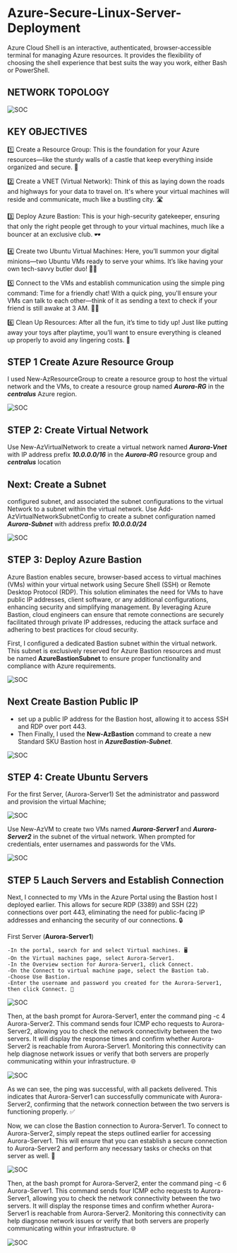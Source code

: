 # Azure-Secure-Linux-Server-Deployment
Azure Cloud Shell is an interactive, authenticated, browser-accessible terminal for managing Azure resources. It provides the flexibility of choosing the shell experience that best suits the way you work, either Bash or PowerShell.

## NETWORK TOPOLOGY
 ![SOC](https://github.com/Virus192/Azure-Secure-Linux-Server-Deployment/blob/main/Images/photo_5825543737802081412_w.jpg)

 ## KEY OBJECTIVES
 1️⃣ Create a Resource Group: This is the foundation for your Azure resources—like the sturdy walls of a castle that keep everything inside organized and secure. 🏰

2️⃣ Create a VNET (Virtual Network): Think of this as laying down the roads and highways for your data to travel on. It's where your virtual machines will reside and communicate, much like a bustling city. 🛣️

3️⃣ Deploy Azure Bastion: This is your high-security gatekeeper, ensuring that only the right people get through to your virtual machines, much like a bouncer at an exclusive club. 🕶️

4️⃣ Create two Ubuntu Virtual Machines: Here, you’ll summon your digital minions—two Ubuntu VMs ready to serve your whims. It’s like having your own tech-savvy butler duo! 🤖🤖

5️⃣ Connect to the VMs and establish communication using the simple ping command: Time for a friendly chat! With a quick ping, you'll ensure your VMs can talk to each other—think of it as sending a text to check if your friend is still awake at 3 AM. 📱💬

6️⃣ Clean Up Resources: After all the fun, it’s time to tidy up! Just like putting away your toys after playtime, you’ll want to ensure everything is cleaned up properly to avoid any lingering costs. 🧹

## STEP 1 Create Azure Resource Group

I used New-AzResourceGroup to create a resource group to host the virtual network and the VMs, to create a resource group named ***Aurora-RG*** in the ***centralus*** Azure region.

![SOC](https://github.com/Virus192/Azure-Secure-Linux-Server-Deployment/blob/main/Images/photo_5823291937988397667_w.jpg)

## STEP 2: Create Virtual Network
Use New-AzVirtualNetwork to create a virtual network named ***Aurora-Vnet*** with IP address prefix ***10.0.0.0/16*** in the ***Aurora-RG*** resource group and ***centralus*** location

## Next: Create a Subnet 
configured subnet, and associated the subnet configurations to the virtual Network to a subnet within the virtual network. Use Add-AzVirtualNetworkSubnetConfig to create a subnet configuration named ***Aurora-Subnet*** with address prefix ***10.0.0.0/24***

![SOC](https://github.com/Virus192/Azure-Secure-Linux-Server-Deployment/blob/main/Images/photo_5825543737802081335_w.jpg)

## STEP 3: Deploy Azure Bastion
Azure Bastion enables secure, browser-based access to virtual machines (VMs) within your virtual network using Secure Shell (SSH) or Remote Desktop Protocol (RDP). This solution eliminates the need for VMs to have public IP addresses, client software, or any additional configurations, enhancing security and simplifying management. By leveraging Azure Bastion, cloud engineers can ensure that remote connections are securely facilitated through private IP addresses, reducing the attack surface and adhering to best practices for cloud security.

First, I configured a dedicated Bastion subnet within the virtual network. This subnet is exclusively reserved for Azure Bastion resources and must be named **AzureBastionSubnet** to ensure proper functionality and compliance with Azure requirements.

![SOC](https://github.com/Virus192/Azure-Secure-Linux-Server-Deployment/blob/main/Images/photo_5825543737802081340_w.jpg)

## Next Create Bastion Public IP

- set up a public IP address for the Bastion host, allowing it to access SSH and RDP over port 443.
- Then Finally, I used the **New-AzBastion** command to create a new Standard SKU Bastion host in ***AzureBastion-Subnet***.

![SOC](https://github.com/Virus192/Azure-Secure-Linux-Server-Deployment/blob/main/Images/photo_5825543737802081346_w.jpg)

## STEP 4: Create Ubuntu Servers
For the first Server, (Aurora-Server1) Set the administrator and password and provision the virtual Machine;

![SOC](https://github.com/Virus192/Azure-Secure-Linux-Server-Deployment/blob/main/Images/photo_5823291937988397644_w.jpg)

Use New-AzVM to create two VMs named ***Aurora-Server1*** and ***Aurora-Server2*** in the subnet of the virtual network. When prompted for credentials, enter usernames and passwords for the VMs.

![SOC](https://github.com/Virus192/Azure-Secure-Linux-Server-Deployment/blob/main/Images/photo_5823291937988397645_w.jpg)

## STEP 5 Lauch Servers and Establish Connection

Next, I connected to my VMs in the Azure Portal using the Bastion host I deployed earlier. This allows for secure RDP (3389) and SSH (22) connections over port 443, eliminating the need for public-facing IP addresses and enhancing the security of our connections. 🔒

First Server (**Aurora-Server1**)

    -In the portal, search for and select Virtual machines. 🖥️
    -On the Virtual machines page, select Aurora-Server1.
    -In the Overview section for Aurora-Server1, click Connect.
    -On the Connect to virtual machine page, select the Bastion tab.
    -Choose Use Bastion.
    -Enter the username and password you created for the Aurora-Server1, then click Connect. 🚀

![SOC](https://github.com/Virus192/Azure-Secure-Linux-Server-Deployment/blob/main/Images/photo_5823291937988397647_w.jpg)

Then, at the bash prompt for Aurora-Server1, enter the command ping -c 4 Aurora-Server2. This command sends four ICMP echo requests to Aurora-Server2, allowing you to check the network connectivity between the two servers. It will display the response times and confirm whether Aurora-Server2 is reachable from Aurora-Server1. Monitoring this connectivity can help diagnose network issues or verify that both servers are properly communicating within your infrastructure. 🌐

![SOC](https://github.com/Virus192/Azure-Secure-Linux-Server-Deployment/blob/main/Images/photo_5823291937988397648_w.jpg)

As we can see, the ping was successful, with all packets delivered. This indicates that Aurora-Server1 can successfully communicate with Aurora-Server2, confirming that the network connection between the two servers is functioning properly. ✅

Now, we can close the Bastion connection to Aurora-Server1. To connect to Aurora-Server2, simply repeat the steps outlined earlier for accessing Aurora-Server1. This will ensure that you can establish a secure connection to Aurora-Server2 and perform any necessary tasks or checks on that server as well. 🔄

![SOC](https://github.com/Virus192/Azure-Secure-Linux-Server-Deployment/blob/main/Images/photo_5823291937988397649_w.jpg)

Then, at the bash prompt for Aurora-Server2, enter the command ping -c 6 Aurora-Server1. This command sends four ICMP echo requests to Aurora-Server1, allowing you to check the network connectivity between the two servers. It will display the response times and confirm whether Aurora-Server1 is reachable from Aurora-Server2. Monitoring this connectivity can help diagnose network issues or verify that both servers are properly communicating within your infrastructure. 🌐

![SOC](https://github.com/Virus192/Azure-Secure-Linux-Server-Deployment/blob/main/Images/photo_5823291937988397651_w.jpg)
